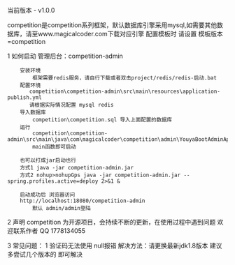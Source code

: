 当前版本 - v1.0.0

competition是competition系列框架，默认数据库引擎采用mysql,如需要其他数据库，请至www.magicalcoder.com下载对应引擎
配置模板时 请设置 模板版本=competition

1 如何启动
    管理后台：competition-admin
        
        安装环境
            框架需要redis服务，请自行下载或者双击project/redis/redis-启动.bat
        配置环境
           competition\competition-admin\src\main\resources\application-publish.yml
           请根据实际情况配置 mysql redis
        导入数据库
            competition\competition.sql 导入上面配置的数据库
        运行
            competition\competition-admin\src\main\java\com\magicalcoder\competition\admin\YouyaBootAdminApplication.java
            main函数即可启动
        
        也可以打成jar启动也行
        方式1 java -jar competition-admin.jar
        方式2 nohup>nohupGps java -jar competition-admin.jar --spring.profiles.active=deploy 2>&1 &
        
        启动成功后 浏览器访问
        http://localhost:18080/competition-admin
            默认 admin/admin登陆
        
2 声明
    competition 为开源项目，会持续不断的更新，在使用过程中遇到问题 欢迎联系作者 QQ 1778134055

3 常见问题：
    1 验证码无法使用 null报错 解决方法：请更换最新jdk1.8版本 建议多尝试几个版本的 即可解决
